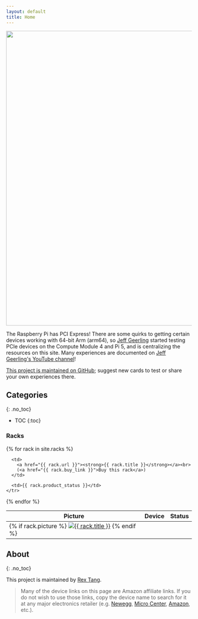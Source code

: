 ```yaml
---
layout: default
title: Home
---
```

<img src="{{ site.url }}/images/19_inch_vs_10_inch_rack.svg" style="display: block; margin: auto;" width="800" />

The Raspberry Pi has PCI Express! There are some quirks to getting certain devices working with 64-bit Arm (arm64), so [Jeff Geerling](https://www.jeffgeerling.com) started testing PCIe devices on the Compute Module 4 and Pi 5, and is centralizing the resources on this site. Many experiences are documented on [Jeff Geerling's YouTube channel](https://www.youtube.com/c/JeffGeerling)!

[This project is maintained on GitHub](https://github.com/geerlingguy/raspberry-pi-pcie-devices); suggest new cards to test or share your own experiences there.

## Categories
{: .no_toc}

- TOC
{:toc}

### Racks

<table class="racks_table">
  <thead>
    <tr>
      <th>Picture</th>
      <th>Device</th>
      <th>Status</th>
    </tr>
  </thead>
  <tbody>
{% for rack in site.racks %}
    <tr>
      <td class="rack_picture_td">
        {% if rack.picture %}
          <a href="{{ rack.url }}"><img class="rack_table_picture" src="{{ rack.picture | image_thumbnail }}" alt="{{ rack.title }}"></a>
        {% endif %}
      </td>
	  
      <td>
        <a href="{{ rack.url }}"><strong>{{ rack.title }}</strong></a><br>
        (<a href="{{ rack.buy_link }}">Buy this rack</a>)
      </td>
	  
      <td>{{ rack.product_status }}</td>
    </tr>
{% endfor %}
  </tbody>
</table>



## About
{: .no_toc}


This project is maintained by [Rex Tang](https://github.com/tltangliang). 

> Many of the device links on this page are Amazon affiliate links. If you do not wish to use those links, copy the device name to search for it at any major electronics retailer (e.g. [Newegg](https://www.newegg.com), [Micro Center](https://www.microcenter.com), [Amazon](https://www.amazon.com), etc.).
